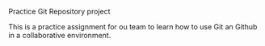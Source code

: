 Practice Git Repository project

This is a practice assignment for ou team to learn how to use Git an Github in a collaborative environment.